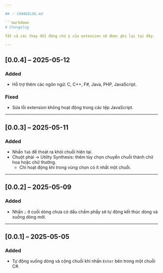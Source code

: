 ```yaml
---

## ✅ CHANGELOG.md

```markdown
# Changelog

Tất cả các thay đổi đáng chú ý của extension sẽ được ghi lại tại đây.

---
```


## [0.0.4] – 2025-05-12

### Added
- Hỗ trợ thêm các ngôn ngữ: C, C++, F#, Java, PHP, JavaScript.

### Fixed
- Sửa lỗi extension không hoạt động trong các tệp JavaScript.

---

## [0.0.3] – 2025-05-11

### Added
- Nhấn `Tab` để thoát ra khỏi chuỗi hiện tại.
- Chuột phải → Utility Synthesis: thêm tùy chọn chuyển chuỗi thành chữ hoa hoặc chữ thường.
    - Chỉ hoạt động khi trong vùng chọn có ít nhất một chuỗi.

---

## [0.0.2] – 2025-05-09

### Added
- Nhấn `;` ở cuối dòng chưa có dấu chấm phẩy sẽ tự động kết thúc dòng và xuống dòng mới.

---

## [0.0.1] – 2025-05-05

### Added
- Tự động xuống dòng và cộng chuỗi khi nhấn `Enter` bên trong một chuỗi C#.